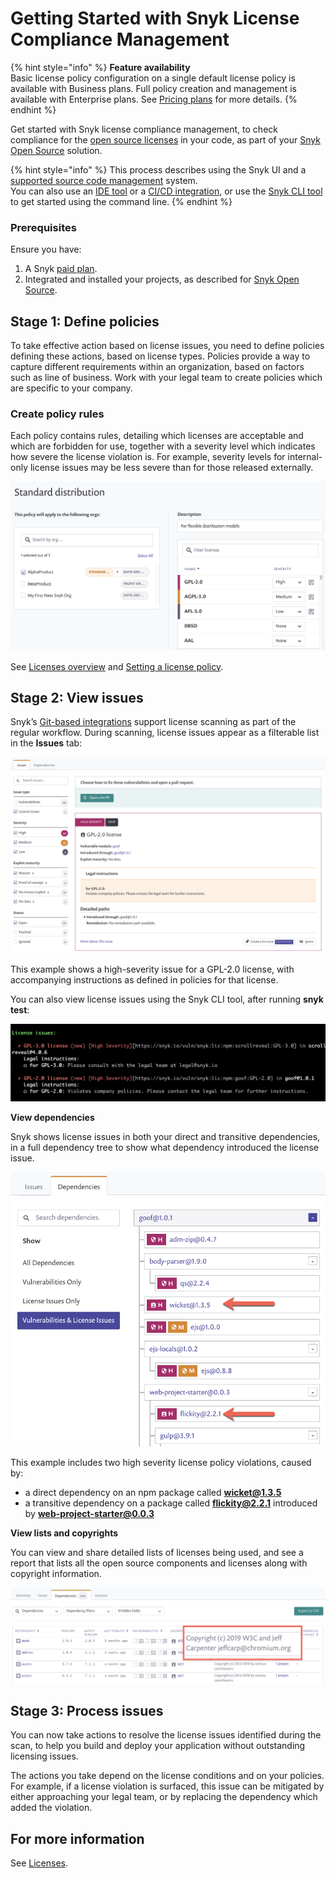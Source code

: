 # Getting Started with Snyk License Compliance Management

{% hint style="info" %}
**Feature availability**  
Basic license policy configuration on a single default license policy is available with Business plans. Full policy creation and management is available with Enterprise plans. See [Pricing plans](https://snyk.io/plans/) for more details.
{% endhint %}

Get started with Snyk license compliance management, to check compliance for the [open source licenses](https://snyk.io/learn/open-source-licenses/) in your code, as part of your [Snyk Open Source](https://support.snyk.io/hc/en-us/sections/360003454998-Open-source) solution.

{% hint style="info" %}
This process describes using the Snyk UI and a [supported source code management](https://support.snyk.io/hc/en-us/sections/360001138098-Git-repository-SCM-integrations) system.  
You can also use an [IDE tool](https://docs.snyk.io/integrations/ide-tools) or a [CI/CD integration](https://support.snyk.io/hc/en-us/sections/360001152577-CI-CD-integrations), or use the [Snyk CLI tool](https://docs.snyk.io/snyk-cli/guides-for-our-cli/getting-started-with-the-cli) to get started using the command line.
{% endhint %}

### **Prerequisites**

Ensure you have:

1. A Snyk [paid plan](https://snyk.io/plans/).
2. Integrated and installed your projects, as described for [Snyk Open Source](https://docs.snyk.io/getting-started/getting-started-snyk-products/getting-started-snyk-open-source).

## **Stage 1: Define policies**

To take effective action based on license issues, you need to define policies defining these actions, based on license types. Policies provide a way to capture different requirements within an organization, based on factors such as line of business. Work with your legal team to create policies which are specific to your company.

### Create policy rules

Each policy contains rules, detailing which licenses are acceptable and which are forbidden for use, together with a severity level which indicates how severe the license violation is. For example, severity levels for internal-only license issues may be less severe than for those released externally.

![](../../.gitbook/assets/license-policy.png)


See [Licenses overview](https://docs.snyk.io/snyk-open-source/licenses) and [Setting a license policy](https://docs.snyk.io/snyk-open-source/license-policies/setting-a-license-policy).

## Stage 2: View issues

Snyk’s [Git-based integrations](https://support.snyk.io/hc/en-us/sections/360001138098-Git-repository-SCM-integrations) support license scanning as part of the regular workflow. During scanning, license issues appear as a filterable list in the **Issues** tab:

![](../../.gitbook/assets/image3%20%281%29.png)


This example shows a high-severity issue for a GPL-2.0 license, with accompanying instructions as defined in policies for that license.

You can also view license issues using the Snyk CLI tool, after running **snyk test**:

![](../../.gitbook/assets/image2-1-.png)


**View dependencies**

Snyk shows license issues in both your direct and transitive dependencies, in a full dependency tree to show what dependency introduced the license issue.

![](../../.gitbook/assets/image4%20%281%29.png)


This example includes two high severity license policy violations, caused by:

* a direct dependency on an npm package called **wicket@1.3.5**
* a transitive dependency on a package called **flickity@2.2.1** introduced by **web-project-starter@0.0.3**

**View lists and copyrights**

You can view and share detailed lists of licenses being used, and see a report that lists all the open source components and licenses along with copyright information.

![](../../.gitbook/assets/copyright.png)


## **Stage 3: Process issues**

You can now take actions to resolve the license issues identified during the scan, to help you build and deploy your application without outstanding licensing issues.

The actions you take depend on the license conditions and on your policies. For example, if a license violation is surfaced, this issue can be mitigated by either approaching your legal team, or by replacing the dependency which added the violation.

## For more information

See [Licenses](https://support.snyk.io/hc/en-us/sections/360001010457-Licenses).

